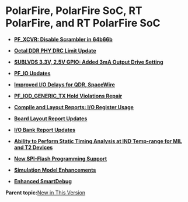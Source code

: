 # PolarFire, PolarFire SoC, RT PolarFire, and RT PolarFire SoC

-   **[PF\_XCVR: Disable Scrambler in 64b66b](GUID-BAC25748-03EA-46D3-95FC-521CD6909F23.md)**  

-   **[Octal DDR PHY DRC Limit Update](GUID-6F8199E6-DCA0-42B2-A48D-410F62C80D5B.md)**  

-   **[SUBLVDS 3.3V, 2.5V GPIO: Added 3mA Output Drive Setting](GUID-0941169A-1F82-408B-8223-55EFDB82D79C.md)**  

-   **[PF\_IO Updates](GUID-A2754C67-39AF-4A16-B99A-1CDD31D2FA96.md)**  

-   **[Improved I/O Delays for QDR, SpaceWire](GUID-8A3114C6-2B16-43E5-8C0D-BF1CCCF87B46.md)**  

-   **[PF\_IOD\_GENERIC\_TX Hold Violations Repair](GUID-E36B05BE-BC0D-4106-ADCB-E14DF527E14C.md)**  

-   **[Compile and Layout Reports: I/O Register Usage](GUID-2AED1008-D964-455B-9D9A-78C08AD8C85C.md)**  

-   **[Board Layout Report Updates](GUID-B05C2213-C455-4AA9-B63E-B21FEB2A8729.md)**  

-   **[I/O Bank Report Updates](GUID-7C24B2FE-2423-47CB-8F93-A7B3A2DD47FD.md)**  

-   **[Ability to Perform Static Timing Analysis at IND Temp-range for MIL and T2 Devices](GUID-369868EF-11EA-4315-9832-7D197FA2926C.md)**  

-   **[New SPI-Flash Programming Support](GUID-088C1712-9A33-467C-9F24-1ED2C4824750.md)**  

-   **[Simulation Model Enhancements](GUID-FA25C7BA-B5EE-4C06-AD77-F28FE50947BC.md)**  

-   **[Enhanced SmartDebug](GUID-FC31A796-8E84-420E-970A-D5985085A152.md)**  


**Parent topic:**[New in This Version](GUID-E7562025-E721-46B3-BD0D-0C3F5E5D58DE.md)

